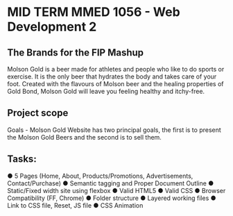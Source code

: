 # MID TERM MMED 1056 - Web Development 2
## The Brands for the FIP Mashup

<p>Molson Gold is a beer made for athletes and people who like to do sports or exercise. 
It is the only beer that hydrates the body and takes care of your foot. 
Created with the flavours of Molson beer and the healing properties of Gold Bond, Molson Gold will leave you feeling healthy and itchy-free.</p>

## Project scope

<p>Goals - Molson Gold Website has two principal goals, the first is to present the Molson Gold Beers and the second is to sell them.</p>


## Tasks:
● 5 Pages (Home, About, Products/Promotions, Advertisements, Contact/Purchase)
● Semantic tagging and Proper Document Outline
● Static/Fixed width site using flexbox
● Valid HTML5
● Valid CSS
● Browser Compatibility (FF, Chrome)
● Folder structure
● Layered working files
● Link to CSS file, Reset, JS file
● CSS Animation
